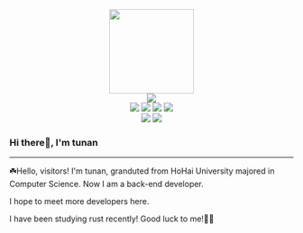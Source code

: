 <div id="avatar" align="center">
  <img src="https://media.giphy.com/media/WIQ0N0OUvei1OW1h9Z/giphy.gif" width="150"/>
</div>
<div id="badges-row1" align="center">
  <img src="https://img.shields.io/github/followers/here-tunan?logo=github"/>
</div>

<div id="badges-row2" align="center">
  <img src="https://img.shields.io/badge/Java-gray"/>
  <img src="https://img.shields.io/badge/Vue-green?logo=vue.js"/>
  <img src="https://img.shields.io/badge/Golang-yellow?logo=go"/>
  <img src="https://img.shields.io/badge/MongoDB-olive green?logo=mongodb"/>
</div>

<div id="badges-row2" align="center">
  <img src="https://img.shields.io/badge/python-black?logo=python"/>
  <img src="https://img.shields.io/badge/mysql-pink?logo=mysql"/>
</div>

### Hi there👋, I'm tunan
---

☘️Hello, visitors! I'm tunan, granduted from HoHai University majored in Computer Science. Now I am a back-end developer. 

I hope to meet more developers here.

I have been studying rust recently! Good luck to me!🏋️‍♀️
